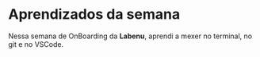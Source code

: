 # Aprendizados da semana
Nessa semana de OnBoarding da **Labenu**, aprendi a mexer no terminal, no git e no VSCode.
